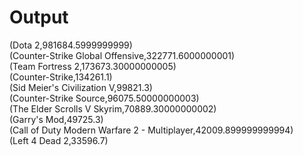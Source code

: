 # Output

(Dota 2,981684.5999999999)  
(Counter-Strike Global Offensive,322771.6000000001)  
(Team Fortress 2,173673.30000000005)  
(Counter-Strike,134261.1)  
(Sid Meier's Civilization V,99821.3)  
(Counter-Strike Source,96075.50000000003)  
(The Elder Scrolls V Skyrim,70889.30000000002)  
(Garry's Mod,49725.3)  
(Call of Duty Modern Warfare 2 - Multiplayer,42009.899999999994)  
(Left 4 Dead 2,33596.7)  
